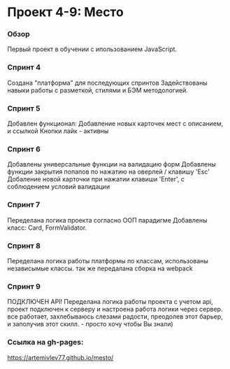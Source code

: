 # Проект 4-9: Место

### Обзор

Первый проект в обучении с ипользованием JavaScript.

### Спринт 4

Создана "платформа" для последующих спринтов
Задействованы навыки работы с разметкой, стилями
и БЭМ методологией.

### Спринт 5
Добавлен функционал: 
Добавление новых карточек мест с описанием, и ссылкой
Кнопки лайк - активны

### Спринт 6

Добавлены универсальные функции на валидацию форм
Добавлены функции закрытия попапов по нажатию на оверлей / клавишу 'Esc'
Добаление новой карточки при нажатии клавиши 'Enter', с соблюдением условий валидации


### Спринт 7

Переделана логика проекта согласно ООП парадигме
Добавлены класс: Card, FormValidator.

### Спринт 8 
Переделана логика работы платформы по классам, использованы независымые классы.
так же передалана сборка на webpack 

### Спринт 9
ПОДКЛЮЧЕН API!
Переделана логика работы проекта с учетом api, проект подключен к серверу и настроена работа логики через сервер.
все работает, захлебываюсь слезами радости, преодолев этот барьер, и заполучив этот скилл. - просто хочу чтобы Вы знали)

### Ссылка на gh-pages: 
https://artemivlev77.github.io/mesto/
